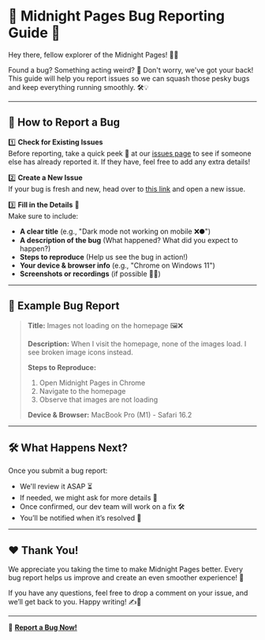 # 🐛 Midnight Pages Bug Reporting Guide 🚀  

Hey there, fellow explorer of the Midnight Pages! 🌙✨  

Found a bug? Something acting weird? 🤔 Don't worry, we've got your back! This guide will help you report issues so we can squash those pesky bugs and keep everything running smoothly. 🛠️💡  

---

## 🚀 How to Report a Bug  

1️⃣ **Check for Existing Issues**  
Before reporting, take a quick peek 👀 at our [issues page](https://github.com/Midnight-Pages/report-bugs/issues) to see if someone else has already reported it. If they have, feel free to add any extra details!  

2️⃣ **Create a New Issue**  
If your bug is fresh and new, head over to [this link](https://github.com/Midnight-Pages/report-bugs/issues/new?template=bug_report.yml) and open a new issue.  

3️⃣ **Fill in the Details** 📝  
Make sure to include:  
- **A clear title** (e.g., "Dark mode not working on mobile ❌🌑")  
- **A description of the bug** (What happened? What did you expect to happen?)  
- **Steps to reproduce** (Help us see the bug in action!)  
- **Your device & browser info** (e.g., "Chrome on Windows 11")  
- **Screenshots or recordings** (if possible 📸🎥)  

---

## 🎯 Example Bug Report  

> **Title:** Images not loading on the homepage 🖼️❌  
>  
> **Description:** When I visit the homepage, none of the images load. I see broken image icons instead.  
>  
> **Steps to Reproduce:**  
> 1. Open Midnight Pages in Chrome  
> 2. Navigate to the homepage  
> 3. Observe that images are not loading  
>  
> **Device & Browser:** MacBook Pro (M1) - Safari 16.2  
>  

---

## 🛠️ What Happens Next?  
Once you submit a bug report:  
- We'll review it ASAP ⏳  
- If needed, we might ask for more details 🔎  
- Once confirmed, our dev team will work on a fix 🛠️  
- You’ll be notified when it’s resolved 🎉  

---

## ❤️ Thank You!  
We appreciate you taking the time to make Midnight Pages better. Every bug report helps us improve and create an even smoother experience! 🌟  

If you have any questions, feel free to drop a comment on your issue, and we’ll get back to you. Happy writing! ✍️💜  

---
  
📌 **[Report a Bug Now!](https://github.com/Midnight-Pages/report-bugs/issues/new?template=bug_report.yml)**
